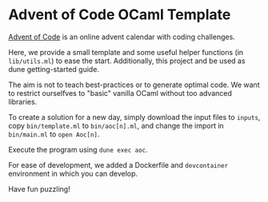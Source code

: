 # Advent of Code OCaml Template

[Advent of Code](https://adventofcode.com/2020/about) is an online advent calendar with coding challenges.

Here, we provide a small template and some useful helper functions (in `lib/utils.ml`) to ease the start.
Additionally, this project and be used as dune getting-started guide.

The aim is not to teach best-practices or to generate optimal code.
We want to restrict ourselfves to "basic" vanilla OCaml without too advanced libraries.

To create a solution for a new day, simply download the input files to `inputs`,
copy `bin/template.ml` to `bin/aoc[n].ml`, and change the import in `bin/main.ml` to
`open Aoc[n]`.

Execute the program using `dune exec aoc`.

For ease of development, we added a Dockerfile and `devcontainer` environment in which you can develop.

Have fun puzzling!